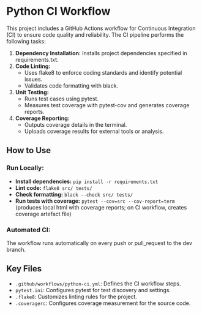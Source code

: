 # Python CI Workflow

This project includes a GitHub Actions workflow for Continuous Integration (CI) to ensure code quality and reliability. The CI pipeline performs the following tasks:

1. **Dependency Installation:** Installs project dependencies specified in requirements.txt.
2. **Code Linting:**
   * Uses flake8 to enforce coding standards and identify potential issues.
   * Validates code formatting with black.
3. **Unit Testing:**
   * Runs test cases using pytest.
   * Measures test coverage with pytest-cov and generates coverage reports.
4. **Coverage Reporting:**
   * Outputs coverage details in the terminal.
   * Uploads coverage results for external tools or analysis.

## How to Use

### Run Locally:
  - **Install dependencies:** `pip install -r requirements.txt`
  - **Lint code:** `flake8 src/ tests/`
  - **Check formatting:** `black --check src/ tests/`
  - **Run tests with coverage:** `pytest --cov=src --cov-report=term` (produces local html with coverage reports; on CI workflow, creates coverage artefact file) 

### Automated CI:
The workflow runs automatically on every push or pull_request to the dev branch.

## Key Files
- `.github/workflows/python-ci.yml`: Defines the CI workflow steps.
- `pytest.ini`: Configures pytest for test discovery and settings.
- `.flake8`: Customizes linting rules for the project.
- `.coveragerc`: Configures coverage measurement for the source code.

